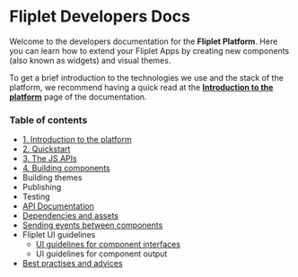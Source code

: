 # Fliplet Developers Docs

Welcome to the developers documentation for the **Fliplet Platform**. Here you can learn how to extend your Fliplet Apps by creating new components (also known as widgets) and visual themes.

To get a brief introduction to the technologies we use and the stack of the platform, we recommend having a quick read at the **[Introduction to the platform](Introduction.md)** page of the documentation.

### Table of contents

- [1. Introduction to the platform](Introduction.md)
- [2. Quickstart](Quickstart.md)
- [3. The JS APIs](JS-APIs.md)
- [4. Building components](Building-components.md)
- Building themes
- Publishing
- Testing
- [API Documentation](API-Documentation.md)
- [Dependencies and assets](Dependencies-and-assets.md)
- [Sending events between components](Event-emitter.md)
- Fliplet UI guidelines
  - [UI guidelines for component interfaces](UI-guidelines-interface.md)
  - UI guidelines for component output
- [Best practises and advices](Best-practises.md)
